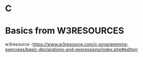 # C

# Basics from W3RESOURCES

w3resource -https://www.w3resource.com/c-programming-exercises/basic-declarations-and-expressions/index.php#editorr
